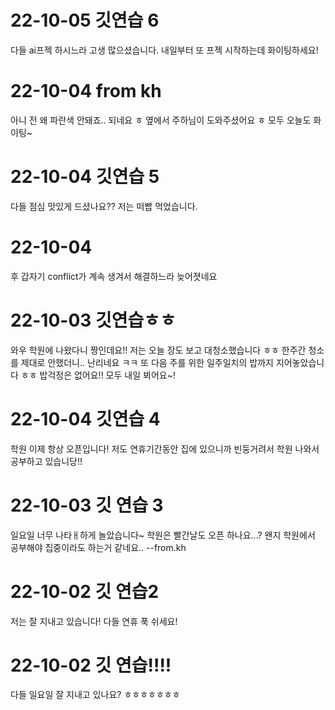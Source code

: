 
# 22-10-05 깃연습 6
다들 ai프젝 하시느라 고생 많으셨습니다. 
내일부터 또 프젝 시작하는데 화이팅하세요!

# 22-10-04 from kh
아니 전 왜 파란색 안돼죠..
되네요 ㅎ 옆에서 주하님이 도와주셨어요 ㅎ
모두 오늘도 화이팅~

# 22-10-04 깃연습 5
다들 점심 맛있게 드셨나요?? 
저는 떠빱 먹었습니다.

# 22-10-04
후 갑자기 conflict가 계속 생겨서 해결하느라 늦어졋네요

# 22-10-03 깃연습ㅎㅎ
와우 학원에 나왔다니 짱인데요!!
저는 오늘 장도 보고 대청소했습니다 ㅎㅎ
한주간 청소를 제대로 안했더니.. 난리네요 ㅋㅋ
또 다음 주를 위한 일주일치의 밥까지 지어놓았습니다 ㅎㅎ 밥걱정은 없어요!!
모두 내일 뵈어요~!

# 22-10-04 깃연습 4

학원 이제 항상 오픈입니다!
저도 연휴기간동안 집에 있으니까 빈둥거려서
학원 나와서 공부하고 있습니당!!

# 22-10-03 깃 연습 3

일요일 너무 나타ㅐ하게 놀았습니다~
학원은 빨간날도 오픈 하나요...?
왠지 학원에서 공부해야 집중이라도 하는거 같네요..
--from.kh

# 22-10-02 깃 연습2

저는 잘 지내고 있습니다! 다들 연휴 푹 쉬세요!

# 22-10-02 깃 연습!!!!

다들 일요일 잘 지내고 있나요?
ㅎㅎㅎㅎㅎㅎㅎ
